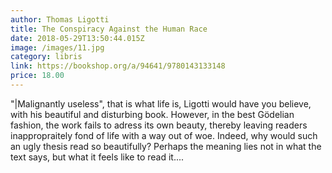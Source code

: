 ```yaml
---
author: Thomas Ligotti
title: The Conspiracy Against the Human Race
date: 2018-05-29T13:50:44.015Z
image: /images/11.jpg
category: libris
link: https://bookshop.org/a/94641/9780143133148
price: 18.00
---
```


"|Malignantly useless", that is what life is, Ligotti would have you believe, with
his beautiful and disturbing book. However, in the best Gödelian fashion, the work fails to adress its own beauty, thereby leaving readers inappropraitely fond of life with a way out of woe. Indeed, why would such an ugly thesis read so beautifully? Perhaps the meaning lies not in what the text says, but what it feels like to read it....
